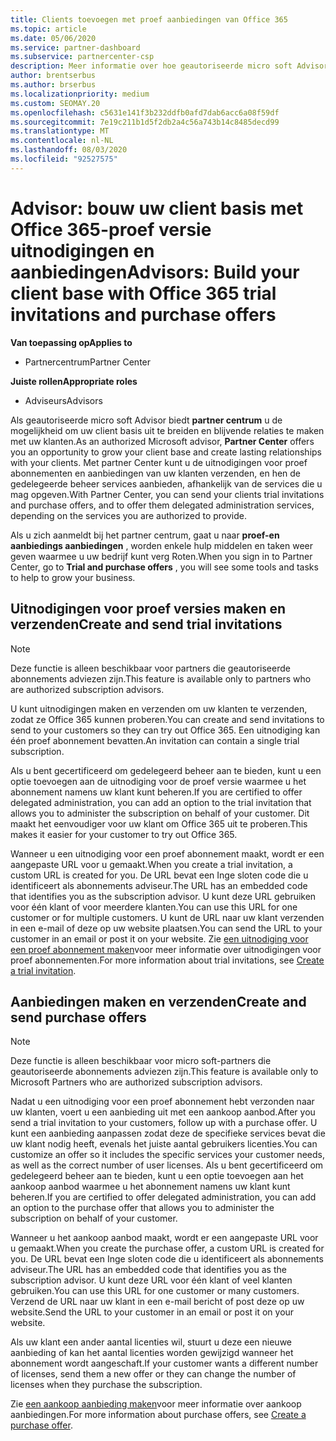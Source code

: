 ```yaml
---
title: Clients toevoegen met proef aanbiedingen van Office 365
ms.topic: article
ms.date: 05/06/2020
ms.service: partner-dashboard
ms.subservice: partnercenter-csp
description: Meer informatie over hoe geautoriseerde micro soft Advisors hun Office 365-abonnementen kunnen uitbreiden. Maak en verzend uitnodigingen voor Office 365-proef versie en koop aanbiedingen aan clients.
author: brentserbus
ms.author: brserbus
ms.localizationpriority: medium
ms.custom: SEOMAY.20
ms.openlocfilehash: c5631e141f3b232ddfb0afd7dab6acc6a08f59df
ms.sourcegitcommit: 7e19c211b1d5f2db2a4c56a743b14c8485decd99
ms.translationtype: MT
ms.contentlocale: nl-NL
ms.lasthandoff: 08/03/2020
ms.locfileid: "92527575"
---
```

# <a name="advisors-build-your-client-base-with-office-365-trial-invitations-and-purchase-offers"></a><span data-ttu-id="f6704-104">Advisor: bouw uw client basis met Office 365-proef versie uitnodigingen en aanbiedingen</span><span class="sxs-lookup"><span data-stu-id="f6704-104">Advisors: Build your client base with Office 365 trial invitations and purchase offers</span></span>

<span data-ttu-id="f6704-105">**Van toepassing op**</span><span class="sxs-lookup"><span data-stu-id="f6704-105">**Applies to**</span></span>

- <span data-ttu-id="f6704-106">Partnercentrum</span><span class="sxs-lookup"><span data-stu-id="f6704-106">Partner Center</span></span>
 
<span data-ttu-id="f6704-107">**Juiste rollen**</span><span class="sxs-lookup"><span data-stu-id="f6704-107">**Appropriate roles**</span></span>

- <span data-ttu-id="f6704-108">Adviseurs</span><span class="sxs-lookup"><span data-stu-id="f6704-108">Advisors</span></span>


<span data-ttu-id="f6704-109">Als geautoriseerde micro soft Advisor biedt **partner centrum** u de mogelijkheid om uw client basis uit te breiden en blijvende relaties te maken met uw klanten.</span><span class="sxs-lookup"><span data-stu-id="f6704-109">As an authorized Microsoft advisor, **Partner Center** offers you an opportunity to grow your client base and create lasting relationships with your clients.</span></span> <span data-ttu-id="f6704-110">Met partner Center kunt u de uitnodigingen voor proef abonnementen en aanbiedingen van uw klanten verzenden, en hen de gedelegeerde beheer services aanbieden, afhankelijk van de services die u mag opgeven.</span><span class="sxs-lookup"><span data-stu-id="f6704-110">With Partner Center, you can send your clients trial invitations and purchase offers, and to offer them delegated administration services, depending on the services you are authorized to provide.</span></span>

<span data-ttu-id="f6704-111">Als u zich aanmeldt bij het partner centrum, gaat u naar **proef-en aanbiedings aanbiedingen** , worden enkele hulp middelen en taken weer geven waarmee u uw bedrijf kunt verg Roten.</span><span class="sxs-lookup"><span data-stu-id="f6704-111">When you sign in to Partner Center, go to **Trial and purchase offers** , you will see some tools and tasks to help to grow your business.</span></span>

## <a name="create-and-send-trial-invitations"></a><span data-ttu-id="f6704-112">Uitnodigingen voor proef versies maken en verzenden</span><span class="sxs-lookup"><span data-stu-id="f6704-112">Create and send trial invitations</span></span>

> [!NOTE]
> <span data-ttu-id="f6704-113">Deze functie is alleen beschikbaar voor partners die geautoriseerde abonnements adviezen zijn.</span><span class="sxs-lookup"><span data-stu-id="f6704-113">This feature is available only to partners who are authorized subscription advisors.</span></span>

<span data-ttu-id="f6704-114">U kunt uitnodigingen maken en verzenden om uw klanten te verzenden, zodat ze Office 365 kunnen proberen.</span><span class="sxs-lookup"><span data-stu-id="f6704-114">You can create and send invitations to send to your customers so they can try out Office 365.</span></span> <span data-ttu-id="f6704-115">Een uitnodiging kan één proef abonnement bevatten.</span><span class="sxs-lookup"><span data-stu-id="f6704-115">An invitation can contain a single trial subscription.</span></span>

<span data-ttu-id="f6704-116">Als u bent gecertificeerd om gedelegeerd beheer aan te bieden, kunt u een optie toevoegen aan de uitnodiging voor de proef versie waarmee u het abonnement namens uw klant kunt beheren.</span><span class="sxs-lookup"><span data-stu-id="f6704-116">If you are certified to offer delegated administration, you can add an option to the trial invitation that allows you to administer the subscription on behalf of your customer.</span></span> <span data-ttu-id="f6704-117">Dit maakt het eenvoudiger voor uw klant om Office 365 uit te proberen.</span><span class="sxs-lookup"><span data-stu-id="f6704-117">This makes it easier for your customer to try out Office 365.</span></span>

<span data-ttu-id="f6704-118">Wanneer u een uitnodiging voor een proef abonnement maakt, wordt er een aangepaste URL voor u gemaakt.</span><span class="sxs-lookup"><span data-stu-id="f6704-118">When you create a trial invitation, a custom URL is created for you.</span></span> <span data-ttu-id="f6704-119">De URL bevat een Inge sloten code die u identificeert als abonnements adviseur.</span><span class="sxs-lookup"><span data-stu-id="f6704-119">The URL has an embedded code that identifies you as the subscription advisor.</span></span> <span data-ttu-id="f6704-120">U kunt deze URL gebruiken voor één klant of voor meerdere klanten.</span><span class="sxs-lookup"><span data-stu-id="f6704-120">You can use this URL for one customer or for multiple customers.</span></span> <span data-ttu-id="f6704-121">U kunt de URL naar uw klant verzenden in een e-mail of deze op uw website plaatsen.</span><span class="sxs-lookup"><span data-stu-id="f6704-121">You can send the URL to your customer in an email or post it on your website.</span></span>
<span data-ttu-id="f6704-122">Zie [een uitnodiging voor een proef abonnement maken](advisors-create-a-trial-invitation.md)voor meer informatie over uitnodigingen voor proef abonnementen.</span><span class="sxs-lookup"><span data-stu-id="f6704-122">For more information about trial invitations, see [Create a trial invitation](advisors-create-a-trial-invitation.md).</span></span>

## <a name="create-and-send-purchase-offers"></a><span data-ttu-id="f6704-123">Aanbiedingen maken en verzenden</span><span class="sxs-lookup"><span data-stu-id="f6704-123">Create and send purchase offers</span></span>

> [!NOTE]
> <span data-ttu-id="f6704-124">Deze functie is alleen beschikbaar voor micro soft-partners die geautoriseerde abonnements adviezen zijn.</span><span class="sxs-lookup"><span data-stu-id="f6704-124">This feature is available only to Microsoft Partners who are authorized subscription advisors.</span></span>

<span data-ttu-id="f6704-125">Nadat u een uitnodiging voor een proef abonnement hebt verzonden naar uw klanten, voert u een aanbieding uit met een aankoop aanbod.</span><span class="sxs-lookup"><span data-stu-id="f6704-125">After you send a trial invitation to your customers, follow up with a purchase offer.</span></span> <span data-ttu-id="f6704-126">U kunt een aanbieding aanpassen zodat deze de specifieke services bevat die uw klant nodig heeft, evenals het juiste aantal gebruikers licenties.</span><span class="sxs-lookup"><span data-stu-id="f6704-126">You can customize an offer so it includes the specific services your customer needs, as well as the correct number of user licenses.</span></span> <span data-ttu-id="f6704-127">Als u bent gecertificeerd om gedelegeerd beheer aan te bieden, kunt u een optie toevoegen aan het aankoop aanbod waarmee u het abonnement namens uw klant kunt beheren.</span><span class="sxs-lookup"><span data-stu-id="f6704-127">If you are certified to offer delegated administration, you can add an option to the purchase offer that allows you to administer the subscription on behalf of your customer.</span></span>

<span data-ttu-id="f6704-128">Wanneer u het aankoop aanbod maakt, wordt er een aangepaste URL voor u gemaakt.</span><span class="sxs-lookup"><span data-stu-id="f6704-128">When you create the purchase offer, a custom URL is created for you.</span></span> <span data-ttu-id="f6704-129">De URL bevat een Inge sloten code die u identificeert als abonnements adviseur.</span><span class="sxs-lookup"><span data-stu-id="f6704-129">The URL has an embedded code that identifies you as the subscription advisor.</span></span> <span data-ttu-id="f6704-130">U kunt deze URL voor één klant of veel klanten gebruiken.</span><span class="sxs-lookup"><span data-stu-id="f6704-130">You can use this URL for one customer or many customers.</span></span> <span data-ttu-id="f6704-131">Verzend de URL naar uw klant in een e-mail bericht of post deze op uw website.</span><span class="sxs-lookup"><span data-stu-id="f6704-131">Send the URL to your customer in an email or post it on your website.</span></span>

<span data-ttu-id="f6704-132">Als uw klant een ander aantal licenties wil, stuurt u deze een nieuwe aanbieding of kan het aantal licenties worden gewijzigd wanneer het abonnement wordt aangeschaft.</span><span class="sxs-lookup"><span data-stu-id="f6704-132">If your customer wants a different number of licenses, send them a new offer or they can change the number of licenses when they purchase the subscription.</span></span>

<span data-ttu-id="f6704-133">Zie [een aankoop aanbieding maken](advisor-create-a-purchase-offer.md)voor meer informatie over aankoop aanbiedingen.</span><span class="sxs-lookup"><span data-stu-id="f6704-133">For more information about purchase offers, see [Create a purchase offer](advisor-create-a-purchase-offer.md).</span></span>

